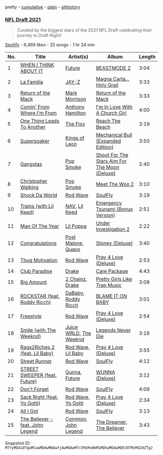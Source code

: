 pretty - [cumulative](/playlists/cumulative/37i9dQZF1DXbmafsRvwS7L.md) - [plain](/playlists/plain/37i9dQZF1DXbmafsRvwS7L) - [githistory](https://github.githistory.xyz/mackorone/spotify-playlist-archive/blob/main/playlists/plain/37i9dQZF1DXbmafsRvwS7L)

### [NFL Draft 2021](https://open.spotify.com/playlist/37i9dQZF1DXbmafsRvwS7L)

> Curated by the biggest stars of the 2021 NFL Draft celebrating their journey to Draft Night!

[Spotify](https://open.spotify.com/user/spotify) - 6,469 likes - 25 songs - 1 hr 24 min

| No. | Title | Artist(s) | Album | Length |
|---|---|---|---|---|
| 1 | [WHEN I THINK ABOUT IT](https://open.spotify.com/track/5igp7gTNLQvsDOVRLeHrvq) | [Future](https://open.spotify.com/artist/1RyvyyTE3xzB2ZywiAwp0i) | [BEASTMODE 2](https://open.spotify.com/album/0KyO7XcPyKdqrbN08h8avh) | 3:04 |
| 2 | [La Familia](https://open.spotify.com/track/1Jz9nO8LaaZAwbRClmkL7r) | [JAY\-Z](https://open.spotify.com/artist/3nFkdlSjzX9mRTtwJOzDYB) | [Magna Carta..\. Holy Grail](https://open.spotify.com/album/0kSJLkOtFwJoVbZu5C2BRV) | 3:33 |
| 3 | [Return of the Mack](https://open.spotify.com/track/3jDdpx9PMlfMBS5tOBHFm9) | [Mark Morrison](https://open.spotify.com/artist/6V3F8MZrOKdT9fU686ybE9) | [Return of the Mack](https://open.spotify.com/album/6plavTFCGXv5vpy0jZVtOV) | 3:33 |
| 4 | [Comin' From Where I'm From](https://open.spotify.com/track/5P8hv9q06ZHrdMfF1omXyd) | [Anthony Hamilton](https://open.spotify.com/artist/2DzRMyWgjuMbYvt5BLbpCo) | [I'm In Love With A Church Girl](https://open.spotify.com/album/7HbOjQfJFo8ZfPqA4dyAY7) | 4:00 |
| 5 | [One Thing Leads To Another](https://open.spotify.com/track/5B37ocpk2zxeZL1lq5F6ui) | [The Fixx](https://open.spotify.com/artist/53RkHTcl0SJZjpzqogkBf4) | [Reach The Beach](https://open.spotify.com/album/4TDnrqNEikAzVhYj948Iox) | 3:19 |
| 6 | [Supersoaker](https://open.spotify.com/track/4cQIbDqCZrHknxlDUjRHZ0) | [Kings of Leon](https://open.spotify.com/artist/2qk9voo8llSGYcZ6xrBzKx) | [Mechanical Bull \(Expanded Edition\)](https://open.spotify.com/album/0cRJKK0y1sfZEqWub4dK9v) | 3:50 |
| 7 | [Gangstas](https://open.spotify.com/track/765fiRGlmsVAoYHXHeCWtu) | [Pop Smoke](https://open.spotify.com/artist/0eDvMgVFoNV3TpwtrVCoTj) | [Shoot For The Stars Aim For The Moon \(Deluxe\)](https://open.spotify.com/album/45HGJedVnKuOXNFW8fVuDz) | 2:40 |
| 8 | [Christopher Walking](https://open.spotify.com/track/07BM7xLdcXIJHkqvF3e8gQ) | [Pop Smoke](https://open.spotify.com/artist/0eDvMgVFoNV3TpwtrVCoTj) | [Meet The Woo 2](https://open.spotify.com/album/6whVA0JLBmjElTSXahWFlQ) | 3:10 |
| 9 | [Shock Da World](https://open.spotify.com/track/4iLOLQCTecDrFfvihusPje) | [Rod Wave](https://open.spotify.com/artist/45TgXXqMDdF8BkjA83OM7z) | [SoulFly](https://open.spotify.com/album/4Bk8Qu2R1c3SPutwJhlXjQ) | 3:19 |
| 10 | [Trains \(with Lil Keed\)](https://open.spotify.com/track/6fE1d6pUMNJQvXw84Ok1W1) | [NAV](https://open.spotify.com/artist/7rkW85dBwwrJtlHRDkJDAC), [Lil Keed](https://open.spotify.com/artist/3uJx5SnOM59Li7lCxA3b29) | [Emergency Tsunami \(Bonus Version\)](https://open.spotify.com/album/3aMMFb7DaFT06VfavwhrPi) | 2:51 |
| 11 | [Man Of The Year](https://open.spotify.com/track/6Mo0rLbLNOzEFud0FuPJsm) | [Lil Poppa](https://open.spotify.com/artist/2hq1yEIcPd7KMLmU6h77Cg) | [Under Investigation 2](https://open.spotify.com/album/4qmS3J4ECCCnz5eL2K9qrz) | 2:22 |
| 12 | [Congratulations](https://open.spotify.com/track/1bLjm7Gqjbuv57OxZdhLrP) | [Post Malone](https://open.spotify.com/artist/246dkjvS1zLTtiykXe5h60), [Quavo](https://open.spotify.com/artist/0VRj0yCOv2FXJNP47XQnx5) | [Stoney \(Deluxe\)](https://open.spotify.com/album/2TbtBmA00IP0P1GpUqIaXS) | 3:40 |
| 13 | [Thug Motivation](https://open.spotify.com/track/0hv8JRCeRkKI6sRMlJYUlp) | [Rod Wave](https://open.spotify.com/artist/45TgXXqMDdF8BkjA83OM7z) | [Pray 4 Love \(Deluxe\)](https://open.spotify.com/album/75i4VQF1uBWnyTiXYELSiU) | 2:53 |
| 14 | [Club Paradise](https://open.spotify.com/track/0aywDdTQxCpstrdB1C0HTD) | [Drake](https://open.spotify.com/artist/3TVXtAsR1Inumwj472S9r4) | [Care Package](https://open.spotify.com/album/6CY70qRxPutN3VKfYhNREa) | 4:43 |
| 15 | [Big Amount](https://open.spotify.com/track/0O87uYqVEojqL2vYXAQx38) | [2 Chainz](https://open.spotify.com/artist/17lzZA2AlOHwCwFALHttmp), [Drake](https://open.spotify.com/artist/3TVXtAsR1Inumwj472S9r4) | [Pretty Girls Like Trap Music](https://open.spotify.com/album/5afLbcIqtQH2e8yZ2Jmr73) | 3:08 |
| 16 | [ROCKSTAR \(feat\. Roddy Ricch\)](https://open.spotify.com/track/30UFKKWSOC2Xr6KfWcyvsI) | [DaBaby](https://open.spotify.com/artist/4r63FhuTkUYltbVAg5TQnk), [Roddy Ricch](https://open.spotify.com/artist/757aE44tKEUQEqRuT6GnEB) | [BLAME IT ON BABY](https://open.spotify.com/album/7BOMvNIR8XO113G2Fm4hfF) | 3:01 |
| 17 | [Freestyle](https://open.spotify.com/track/2Awp3T2ErKRqAdQpqExrDl) | [Rod Wave](https://open.spotify.com/artist/45TgXXqMDdF8BkjA83OM7z) | [Pray 4 Love \(Deluxe\)](https://open.spotify.com/album/75i4VQF1uBWnyTiXYELSiU) | 2:54 |
| 18 | [Smile \(with The Weeknd\)](https://open.spotify.com/track/3IISoPvg72c0dUeb0TIRMA) | [Juice WRLD](https://open.spotify.com/artist/4MCBfE4596Uoi2O4DtmEMz), [The Weeknd](https://open.spotify.com/artist/1Xyo4u8uXC1ZmMpatF05PJ) | [Legends Never Die](https://open.spotify.com/album/3rt9CHTA1UdpNZRqEtlPbl) | 3:16 |
| 19 | [Rags2Riches 2 \(feat\. Lil Baby\)](https://open.spotify.com/track/7FfE3EbXRA7RxKQguCVvLB) | [Rod Wave](https://open.spotify.com/artist/45TgXXqMDdF8BkjA83OM7z), [Lil Baby](https://open.spotify.com/artist/5f7VJjfbwm532GiveGC0ZK) | [Pray 4 Love \(Deluxe\)](https://open.spotify.com/album/75i4VQF1uBWnyTiXYELSiU) | 3:55 |
| 20 | [Street Runner](https://open.spotify.com/track/3L8gQZWUQ0gKd75iUvdcWw) | [Rod Wave](https://open.spotify.com/artist/45TgXXqMDdF8BkjA83OM7z) | [SoulFly](https://open.spotify.com/album/4Bk8Qu2R1c3SPutwJhlXjQ) | 4:12 |
| 21 | [STREET SWEEPER \(feat\. Future\)](https://open.spotify.com/track/6FccIKUJRJefzuUQmWWn56) | [Gunna](https://open.spotify.com/artist/2hlmm7s2ICUX0LVIhVFlZQ), [Future](https://open.spotify.com/artist/1RyvyyTE3xzB2ZywiAwp0i) | [WUNNA \(Deluxe\)](https://open.spotify.com/album/0s5cfxWXH7ahE2LtJNy6jj) | 3:12 |
| 22 | [Don't Forget](https://open.spotify.com/track/4aeOM2XyB4g4UXk5s0vefz) | [Rod Wave](https://open.spotify.com/artist/45TgXXqMDdF8BkjA83OM7z) | [SoulFly](https://open.spotify.com/album/4Bk8Qu2R1c3SPutwJhlXjQ) | 4:09 |
| 23 | [Sack Right \(feat\. Yo Gotti\)](https://open.spotify.com/track/6ZOOq456IJFZIITMzqsCLA) | [Rod Wave](https://open.spotify.com/artist/45TgXXqMDdF8BkjA83OM7z), [Yo Gotti](https://open.spotify.com/artist/6Ha4aES39QiVjR0L2lwuwq) | [Pray 4 Love \(Deluxe\)](https://open.spotify.com/album/75i4VQF1uBWnyTiXYELSiU) | 2:34 |
| 24 | [All I Got](https://open.spotify.com/track/0phGNFv28bXZgzp9ElWg7B) | [Rod Wave](https://open.spotify.com/artist/45TgXXqMDdF8BkjA83OM7z) | [SoulFly](https://open.spotify.com/album/4Bk8Qu2R1c3SPutwJhlXjQ) | 3:13 |
| 25 | [The Believer \- feat\. John Legend](https://open.spotify.com/track/6QtpJNlCfA091GmD2ALNri) | [Common](https://open.spotify.com/artist/2GHclqNVjqGuiE5mA7BEoc), [John Legend](https://open.spotify.com/artist/5y2Xq6xcjJb2jVM54GHK3t) | [The Dreamer, The Believer](https://open.spotify.com/album/17eQeA5m7DpsZ42mUAGjgG) | 3:43 |

Snapshot ID: `MTYyMDA1OTgwMCwwMDAwMDAwYjAwMDAwMTc5MzMxNmM1MDkwMDAwMDE3OTMzMGI0ZTg2`
